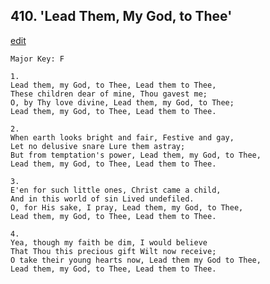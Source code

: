
## 410.  'Lead Them, My God, to Thee'
[edit](https://docs.google.com/document/d/1X2wU8p5zdLrX9wj_GWBJnZ63ULUR8lIM/edit?mode=html)



    Major Key: F

    1.
    Lead them, my God, to Thee, Lead them to Thee,
    These children dear of mine, Thou gavest me;
    O, by Thy love divine, Lead them, my God, to Thee;
    Lead them, my God, to Thee, Lead them to Thee.

    2.
    When earth looks bright and fair, Festive and gay,
    Let no delusive snare Lure them astray;
    But from temptation's power, Lead them, my God, to Thee,
    Lead them, my God, to Thee, Lead them to Thee.

    3.
    E'en for such little ones, Christ came a child,
    And in this world of sin Lived undefiled.
    O, for His sake, I pray, Lead them, my God, to Thee,
    Lead them, my God, to Thee, Lead them to Thee.

    4.
    Yea, though my faith be dim, I would believe
    That Thou this precious gift Wilt now receive;
    O take their young hearts now, Lead them my God to Thee,
    Lead them, my God, to Thee, Lead them to Thee.
